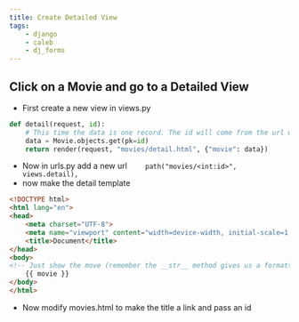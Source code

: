 ```yaml
---
title: Create Detailed View
tags:
    - django
    - caleb
    - dj_forms
---
```

## Click on a Movie and go to a Detailed View
- First create a new view in views.py
``` python
def detail(request, id):
    # This time the data is one record. The id will come from the url when the user clicks on a movie name
    data = Movie.objects.get(pk=id)
    return render(request, "movies/detail.html", {"movie": data})
```
- Now in urls.py add a new url
`    path("movies/<int:id>", views.detail),`
- now make the detail template
``` html
<!DOCTYPE html>
<html lang="en">
<head>
    <meta charset="UTF-8">
    <meta name="viewport" content="width=device-width, initial-scale=1.0">
    <title>Document</title>
</head>
<body>
<!-- Just show the move (remember the __str__ method gives us a formatted string -->
    {{ movie }}
</body>
</html>
```
- Now modify movies.html to make the title a link and pass an id

